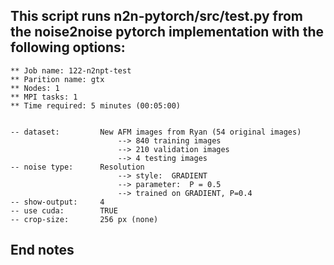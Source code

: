  
## This script runs n2n-pytorch/src/test.py from the noise2noise pytorch implementation with the following options:
	
	** Job name: 122-n2npt-test
	** Parition name: gtx
	** Nodes: 1
	** MPI tasks: 1
	** Time required: 5 minutes (00:05:00)


	-- dataset: 		New AFM images from Ryan (54 original images)
							--> 840 training images
							--> 210 validation images
							--> 4 testing images
	-- noise type: 		Resolution
					 		--> style: 	GRADIENT
							--> parameter: 	P = 0.5
							--> trained on GRADIENT, P=0.4
	-- show-output:		4
	-- use cuda:		TRUE
	-- crop-size:		256 px (none)

## End notes
